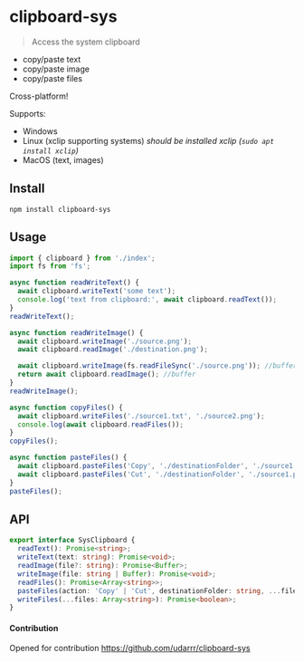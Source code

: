# clipboard-sys

> Access the system clipboard

- copy/paste text
- copy/paste image
- copy/paste files

Cross-platform!

Supports:

- Windows
- Linux (xclip supporting systems) *should be installed xclip (`sudo apt install xclip`)*
- MacOS (text, images)

## Install

```
npm install clipboard-sys
```

## Usage

```typescript
import { clipboard } from './index';
import fs from 'fs';

async function readWriteText() {
  await clipboard.writeText('some text');
  console.log('text from clipboard:', await clipboard.readText());
}
readWriteText();

async function readWriteImage() {
  await clipboard.writeImage('./source.png');
  await clipboard.readImage('./destination.png');

  await clipboard.writeImage(fs.readFileSync('./source.png')); //buffer
  return await clipboard.readImage(); //buffer
}
readWriteImage();

async function copyFiles() {
  await clipboard.writeFiles('./source1.txt', './source2.png');
  console.log(await clipboard.readFiles());
}
copyFiles();

async function pasteFiles() {
  await clipboard.pasteFiles('Copy', './destinationFolder', './source1.png', './source2.png');
  await clipboard.pasteFiles('Cut', './destinationFolder', './source1.png', './source2.png');
}
pasteFiles();
```

## API

```typescript
export interface SysClipboard {
  readText(): Promise<string>;
  writeText(text: string): Promise<void>;
  readImage(file?: string): Promise<Buffer>;
  writeImage(file: string | Buffer): Promise<void>;
  readFiles(): Promise<Array<string>>;
  pasteFiles(action: 'Copy' | 'Cut', destinationFolder: string, ...files: Array<string>): Promise<void>;
  writeFiles(...files: Array<string>): Promise<boolean>;
}
```

#### Contribution

Opened for contribution <https://github.com/udarrr/clipboard-sys>
